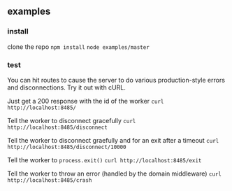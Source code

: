 ## examples

### install

clone the repo
`npm install`
`node examples/master`

### test

You can hit routes to cause the server to do various production-style errors and disconnections.  Try it out with cURL.

Just get a 200 response with the id of the worker
`curl http://localhost:8485/`

Tell the worker to disconnect gracefully
`curl http://localhost:8485/disconnect`

Tell the worker to disconnect graefully and for an exit after a timeout
`curl http://localhost:8485/disconnect/10000`

Tell the worker to `process.exit()`
`curl http://localhost:8485/exit`

Tell the worker to throw an error (handled by the domain middleware)
`curl http://localhost:8485/crash`
